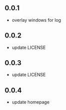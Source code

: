 ## 0.0.1

* overlay windows for log

## 0.0.2

* update LICENSE

## 0.0.3

* update LICENSE

## 0.0.4

* update homepage

